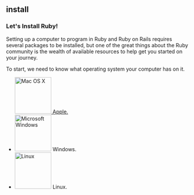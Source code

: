 ## install
### Let's Install Ruby!

Setting up a computer to program in Ruby and Ruby on Rails requires several packages to be installed, but one of the
great things about the Ruby community is the wealth of available resources to help get you started on your journey.

To start, we need to know what operating system your computer has on it.

<ul id="os-select">
  <li style="list-style: none">
    <a id="body" href="/install/osx">
      <img src="https://github.com/danchoi/bostonrb-beginners/raw/master/public/images/osx.png" alt="Mac OS X" width="100" height="100" />
      Apple.
    </a>
  </li>
  <li style="list-style: none>
    <a href="/install/windows">
      <img src="https://github.com/danchoi/bostonrb-beginners/raw/master/public/images/windows.png" alt="Microsoft Windows"  width="100" height="100" />
      Windows.
    </a>
  </li>
  <li style="list-style: none>
    <a href="/install/linux">
      <img src="https://github.com/danchoi/bostonrb-beginners/raw/master/public/images/tux.png" alt="Linux" width="100" height="100" />
      Linux.
    </a>
  </li>
</ul>
